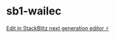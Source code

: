 # sb1-wailec

[Edit in StackBlitz next generation editor ⚡️](https://stackblitz.com/~/github.com/nansshan/sb1-wailec)